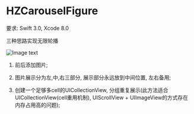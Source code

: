 # HZCarouselFigure

要求: Swift 3.0, Xcode 8.0

三种思路实现无限轮播

![Image text](HZCarouselFigure/HZCarouselFigure/Assets.xcassets/1.imageset/1.jpg)

1. 前后添加图片;

2. 图片展示分为左,中,右三部分, 展示部分永远放到中间位置, 左右备用;

3. 创建一个足够多cell的UICollectionView, 分组重复展示(此方法适合UICollectionView(cell重用机制), UIScrollView + UIImageView的方式存在内存占用高的问题);
